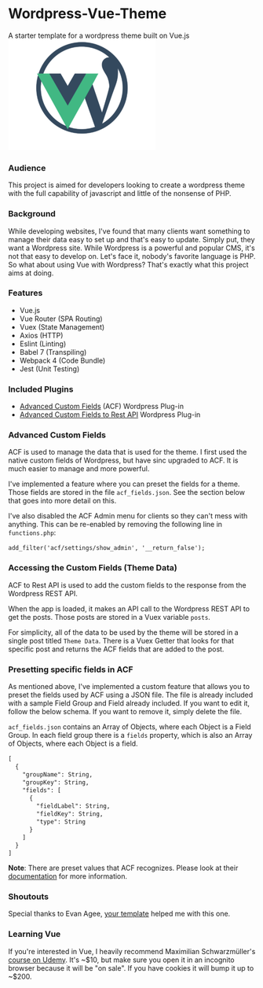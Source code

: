# Wordpress-Vue-Theme
A starter template for a wordpress theme built on Vue.js  
![Vue Wordpress Logo](/screenshot.png?raw=true "Vue Wordpress Logo")

### Audience 

This project is aimed for developers looking to create a wordpress theme with the full capability of javascript and little of the nonsense of PHP.

### Background

While developing websites, I've found that many clients want something to manage their data easy to set up and that's easy to update. Simply put, they want a Wordpress site. While Wordpress is a powerful and popular CMS, it's not that easy to develop on. Let's face it, nobody's favorite language is PHP. So what about using Vue with Wordpress? That's exactly what this project aims at doing. 

### Features
- Vue.js
- Vue Router (SPA Routing)
- Vuex (State Management)
- Axios (HTTP)
- Eslint (Linting)
- Babel 7 (Transpiling)
- Webpack 4 (Code Bundle)
- Jest (Unit Testing)

### Included Plugins
- [Advanced Custom Fields](https://www.advancedcustomfields.com/) (ACF) Wordpress Plug-in
- [Advanced Custom Fields to Rest API](https://github.com/airesvsg/acf-to-rest-api) Wordpress Plug-in

### Advanced Custom Fields
ACF is used to manage the data that is used for the theme. I first used the native custom fields of Wordpress, but have sinc upgraded to ACF. It is much easier to manage and more powerful. 

I've implemented a feature where you can preset the fields for a theme. Those fields are stored in the file `acf_fields.json`. See the section below that goes into more detail on this.

I've also disabled the ACF Admin menu for clients so they can't mess with anything. This can be re-enabled by removing the following line in `functions.php`:
```
add_filter('acf/settings/show_admin', '__return_false');
```

### Accessing the Custom Fields (Theme Data)
ACF to Rest API is used to add the custom fields to the response from the Wordpress REST API. 

When the app is loaded, it makes an API call to the Wordpress REST API to get the posts. Those posts are stored in a Vuex variable `posts`. 

For simplicity, all of the data to be used by the theme will be stored in a single post titled `Theme Data`. There is a Vuex Getter that looks for that specific post and returns the ACF fields that are added to the post.

### Presetting specific fields in ACF
As mentioned above, I've implemented a custom feature that allows you to preset the fields used by ACF using a JSON file. The file is already included with a sample Field Group and Field already included. If you want to edit it, follow the below schema. If you want to remove it, simply delete the file. 

`acf_fields.json` contains an Array of Objects, where each Object is a Field Group. 
In each field group there is a `fields` property, which is also an Array of Objects, where each Object is a field. 
```
[
  {
    "groupName": String,
    "groupKey": String,
    "fields": [
      {
        "fieldLabel": String,
        "fieldKey": String,
        "type": String
      }
    ]
  }
]
```
**Note**: There are preset values that ACF recognizes. Please look at their [documentation](https://www.advancedcustomfields.com/resources/#field-types) for more information.

### Shoutouts

Special thanks to Evan Agee, [your template](https://github.com/EvanAgee/vuejs-wordpress-theme-starter) helped me with this one.

### Learning Vue

If you're interested in Vue, I heavily recommend Maximilian Schwarzmüller's [course on Udemy](https://www.udemy.com/vuejs-2-the-complete-guide/). It's ~$10, but make sure you open it in an incognito browser because it will be "on sale". If you have cookies it will bump it up to ~$200.